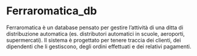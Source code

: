# Ferraromatica_db
Ferraromatica è un database pensato per gestire l’attività di una ditta di distribuzione automatica (es. distributori automatici in scuole, aeroporti, supermercati). Il sistema è progettato per tenere traccia dei clienti, dei dipendenti che li gestiscono, degli ordini effettuati e dei relativi pagamenti.
